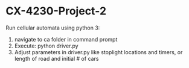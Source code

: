 # CX-4230-Project-2
Run cellular automata using python 3:
1) navigate to ca folder in command prompt
2) Execute:
     python driver.py
3) Adjust parameters in driver.py like stoplight locations and timers, or length of road and initial # of cars
